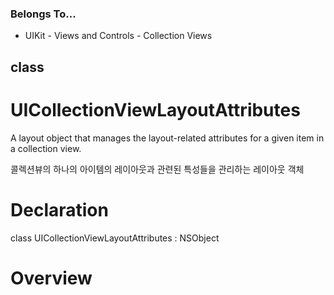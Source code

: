 ### Belongs To...
- UIKit - Views and Controls - Collection Views

## class
# UICollectionViewLayoutAttributes

A layout object that manages the layout-related attributes for a given item in a collection view.

콜렉션뷰의 하나의 아이템의 레이아웃과 관련된 특성들을 관리하는 레이아웃 객체


# Declaration
class UICollectionViewLayoutAttributes : NSObject

# Overview


